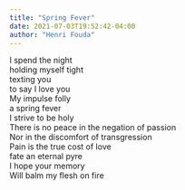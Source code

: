 ```yaml
---
title: "Spring Fever"
date: 2021-07-03T19:52:42-04:00
author: "Henri Fouda"
---
```


I spend the night\
holding myself tight\
texting you\
to say I love you\
My impulse folly\
a spring fever\
I strive to be holy\
There is no peace in the negation of passion\
Nor in the discomfort of transgression\
Pain is the true cost of love\
fate an eternal pyre\
I hope your memory\
Will balm my flesh on fire
